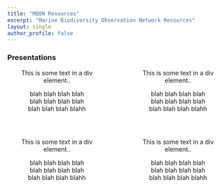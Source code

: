 ```yaml
---
title: "MBON Resources"
excerpt: "Marine Biodiversity Observation Network Resources"
layout: single
author_profile: false
---
```

### Presentations

<div style="width:45%; float:left; text-align:center;">This is some text in a div element..

blah blah blah blah  
blah blah blah blah  
blah blah blah blahh

</div>

<div style="width:45%; float:right; text-align:center;">This is some text in a div element..

blah blah blah blah  
blah blah blah blah  
blah blah blah blahh

</div>
<div style="clear: both;"></div>
<p>&nbsp;</p>
<div style="width:45%; float:left; text-align:center;">This is some text in a div element..

blah blah blah blah  
blah blah blah blah  
blah blah blah blahh

</div>

<div style="width:45%; float:right; text-align:center;">This is some text in a div element..

blah blah blah blah  
blah blah blah blah  
blah blah blah blahh

</div>
